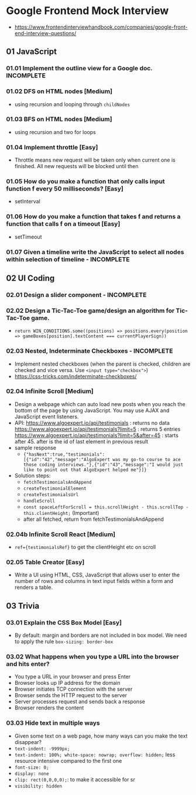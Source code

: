 # Google Frontend Mock Interview
- https://www.frontendinterviewhandbook.com/companies/google-front-end-interview-questions/

## 01 JavaScript
### 01.01 Implement the outline view for a Google doc. INCOMPLETE

### 01.02 DFS on HTML nodes [Medium]
- using recursion and looping through `childNodes`

### 01.03 BFS on HTML nodes [Medium]
- using recursion and two for loops

### 01.04 Implement throttle [Easy]
- Throttle means new request will be taken only when current one is finished. All new requests will be blocked until then

### 01.05 How do you make a function that only calls input function f every 50 milliseconds? [Easy]
- setInterval

### 01.06 How do you make a function that takes f and returns a function that calls f on a timeout [Easy]
- setTimeout

### 01.07 Given a timeline write the JavaScript to select all nodes within selection of timeline - INCOMPLETE

## 02 UI Coding
### 02.01 Design a slider component - INCOMPLETE

### 02.02 Design a Tic-Tac-Toe game/design an algorithm for Tic-Tac-Toe game.
- `return WIN_CONDITIONS.some((positions) => positions.every(position => gameBoxes[position].textContent === currentPlayerSign))`

### 02.03 Nested, Indeterminate Checkboxes - INCOMPLETE
- Implement nested checkboxes (when the parent is checked, children are checked and vice versa. Use `<input type="checkbox">`)
- https://css-tricks.com/indeterminate-checkboxes/

### 02.04 Infinite Scroll [Medium]
- Design a webpage which can auto load new posts when you reach the bottom of the page by using JavaScript. You may use AJAX and JavaScript event listeners.
- 
    API: https://www.algoexpert.io/api/testimonials : returns no data
    https://www.algoexpert.io/api/testimonials?limit=5 : returns 5 entries
    https://www.algoexpert.io/api/testimonials?limit=5&after=45 : starts after 45. after is the id of last element in previous result
- sample response
    - `{"hasNext":true,"testimonials":[{"id":"42","message":"AlgoExpert was my go-to course to ace those coding interviews."},{"id":"43","message":"I would just like to point out that AlgoExpert helped me"}]}`
- Solution steps:
    - `fetchTestimonialsAndAppend`
    - `createTestimonialElement`
    - `createTestimonialsUrl`
    - `handleScroll`
    - `const spaceLeftForScroll = this.scrollHeight - this.scrollTop - this.clientHeight;` (Important)
    - after all fetched, return from fetchTestimonialsAndAppend

### 02.04b Infinite Scroll React [Medium]
- `ref={testimonialsRef}` to get the clientHeight etc on scroll

### 02.05 Table Creator [Easy]
- Write a UI using HTML, CSS, JavaScript that allows user to enter the number of rows and columns in text input fields within a form and renders a table.

## 03 Trivia
### 03.01 Explain the CSS Box Model [Easy]
- By default: margin and borders are not included in box model. We need to apply the rule `box-sizing: border-box`

### 03.02 What happens when you type a URL into the browser and hits enter?
- You type a URL in your browser and press Enter
- Browser looks up IP address for the domain
- Browser initiates TCP connection with the server
- Browser sends the HTTP request to the server
- Server processes request and sends back a response
- Browser renders the content

### 03.03 Hide text in multiple ways
- Given some text on a web page, how many ways can you make the text disappear?
- `text-indent: -9999px;`
- `text-indent: 100%; white-space: nowrap; overflow: hidden;` less resource intensive compared to the first one
- `font-size: 0;`
- `display: none`
- `clip: rect(0,0,0,0);`: to make it accessible for sr
- `visibility: hidden`
